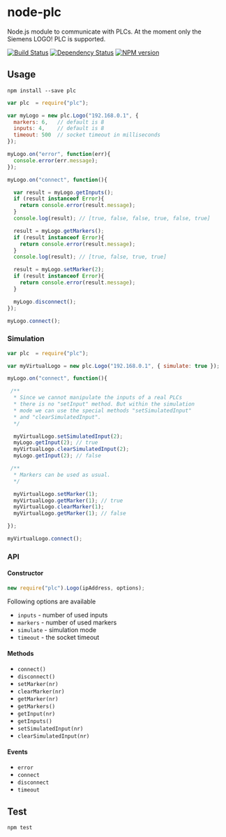 # node-plc

Node.js module to communicate with PLCs.
At the moment only the Siemens LOGO! PLC is supported.

[![Build Status](https://secure.travis-ci.org/flosse/node-plc.png)](http://travis-ci.org/flosse/node-plc)
[![Dependency Status](https://gemnasium.com/flosse/node-plc.png)](https://gemnasium.com/flosse/node-plc)
[![NPM version](https://badge.fury.io/js/plc.png)](http://badge.fury.io/js/plc)

## Usage

```shell
npm install --save plc
```

```javascript
var plc  = require("plc");

var myLogo = new plc.Logo("192.168.0.1", {
  markers: 6,   // default is 8
  inputs: 4,    // default is 8
  timeout: 500  // socket timeout in milliseconds
});

myLogo.on("error", function(err){
  console.error(err.message);
});

myLogo.on("connect", function(){

  var result = myLogo.getInputs();
  if (result instanceof Error){
    return console.error(result.message);
  }
  console.log(result); // [true, false, false, true, false, true]

  result = myLogo.getMarkers();
  if (result instanceof Error){
    return console.error(result.message);
  }
  console.log(result); // [true, false, true, true]

  result = myLogo.setMarker(2);
  if (result instanceof Error){
    return console.error(result.message);
  }

  myLogo.disconnect();
});

myLogo.connect();
```

### Simulation

```javascript
var plc  = require("plc");

var myVirtualLogo = new plc.Logo("192.168.0.1", { simulate: true });

myLogo.on("connect", function(){

 /**
  * Since we cannot manipulate the inputs of a real PLCs
  * there is no "setInput" method. But within the simulation
  * mode we can use the special methods "setSimulatedInput"
  * and "clearSimulatedInput".
  */

  myVirtualLogo.setSimulatedInput(2);
  myLogo.getInput(2); // true
  myVirtualLogo.clearSimulatedInput(2);
  myLogo.getInput(2); // false

 /**
  * Markers can be used as usual.
  */

  myVirtualLogo.setMarker(1);
  myVirtualLogo.getMarker(1); // true
  myVirtualLogo.clearMarker(1);
  myVirtualLogo.getMarker(1); // false

});

myVirtualLogo.connect();
```

### API

#### Constructor

```javascript
new require("plc").Logo(ipAddress, options);
```

Following options are available

- `inputs` - number of used inputs
- `markers` - number of used markers
- `simulate` - simulation mode
- `timeout` - the socket timeout

#### Methods

- `connect()`
- `disconnect()`
- `setMarker(nr)`
- `clearMarker(nr)`
- `getMarker(nr)`
- `getMarkers()`
- `getInput(nr)`
- `getInputs()`
- `setSimulatedInput(nr)`
- `clearSimulatedInput(nr)`

#### Events

- `error`
- `connect`
- `disconnect`
- `timeout`

## Test

```
npm test
```

